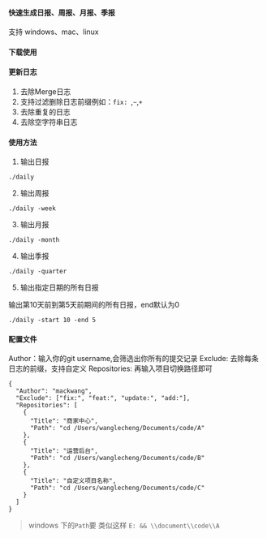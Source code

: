 #### 快速生成日报、周报、月报、季报
支持 windows、mac、linux

#### 下载使用


#### 更新日志
1. 去除Merge日志
2. 支持过滤删除日志前缀例如：`fix: `,`~`,`+`
3. 去除重复的日志
4. 去除空字符串日志

#### 使用方法
1. 输出日报
```
./daily
```

2. 输出周报
```
./daily -week
```

3. 输出月报
```
./daily -month
```

4. 输出季报
```
./daily -quarter
```

5. 输出指定日期的所有日报

输出第10天前到第5天前期间的所有日报，end默认为0
```
./daily -start 10 -end 5
```

#### 配置文件
Author：输入你的git username,会筛选出你所有的提交记录
Exclude: 去除每条日志的前缀，支持自定义
Repositories: 再输入项目切换路径即可

```
{
  "Author": "mackwang",
  "Exclude": ["fix:", "feat:", "update:", "add:"],
  "Repositories": [
    {
      "Title": "商家中心",
      "Path": "cd /Users/wanglecheng/Documents/code/A"
    },
    {
      "Title": "运营后台",
      "Path": "cd /Users/wanglecheng/Documents/code/B"
    },
    {
      "Title": "自定义项目名称",
      "Path": "cd /Users/wanglecheng/Documents/code/C"
    }
  ]
}
```


> windows 下的`Path`要 类似这样 `E: && \\document\\code\\A`